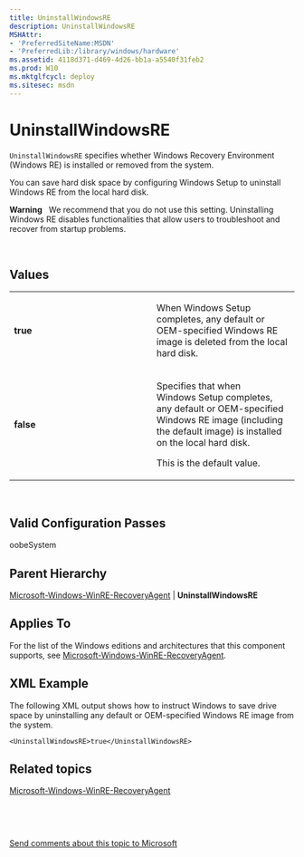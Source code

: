 ```yaml
---
title: UninstallWindowsRE
description: UninstallWindowsRE
MSHAttr:
- 'PreferredSiteName:MSDN'
- 'PreferredLib:/library/windows/hardware'
ms.assetid: 4118d371-d469-4d26-bb1a-a5540f31feb2
ms.prod: W10
ms.mktglfcycl: deploy
ms.sitesec: msdn
---
```


# UninstallWindowsRE


`UninstallWindowsRE` specifies whether Windows Recovery Environment (Windows RE) is installed or removed from the system.

You can save hard disk space by configuring Windows Setup to uninstall Windows RE from the local hard disk.

**Warning**  
We recommend that you do not use this setting. Uninstalling Windows RE disables functionalities that allow users to troubleshoot and recover from startup problems.

 

## Values


<table>
<colgroup>
<col width="50%" />
<col width="50%" />
</colgroup>
<tbody>
<tr class="odd">
<td><p><strong>true</strong></p></td>
<td><p>When Windows Setup completes, any default or OEM-specified Windows RE image is deleted from the local hard disk.</p></td>
</tr>
<tr class="even">
<td><p><strong>false</strong></p></td>
<td><p>Specifies that when Windows Setup completes, any default or OEM-specified Windows RE image (including the default image) is installed on the local hard disk.</p>
<p>This is the default value.</p></td>
</tr>
</tbody>
</table>

 

## Valid Configuration Passes


oobeSystem

## Parent Hierarchy


[Microsoft-Windows-WinRE-RecoveryAgent](microsoft-windows-winre-recoveryagent.md) | **UninstallWindowsRE**

## Applies To


For the list of the Windows editions and architectures that this component supports, see [Microsoft-Windows-WinRE-RecoveryAgent](microsoft-windows-winre-recoveryagent.md).

## XML Example


The following XML output shows how to instruct Windows to save drive space by uninstalling any default or OEM-specified Windows RE image from the system.

``` syntax
<UninstallWindowsRE>true</UninstallWindowsRE>
```

## Related topics


[Microsoft-Windows-WinRE-RecoveryAgent](microsoft-windows-winre-recoveryagent.md)

 

 

[Send comments about this topic to Microsoft](mailto:wsddocfb@microsoft.com?subject=Documentation%20feedback%20%5Bp_unattend\p_unattend%5D:%20UninstallWindowsRE%20%20RELEASE:%20%2810/3/2016%29&body=%0A%0APRIVACY%20STATEMENT%0A%0AWe%20use%20your%20feedback%20to%20improve%20the%20documentation.%20We%20don't%20use%20your%20email%20address%20for%20any%20other%20purpose,%20and%20we'll%20remove%20your%20email%20address%20from%20our%20system%20after%20the%20issue%20that%20you're%20reporting%20is%20fixed.%20While%20we're%20working%20to%20fix%20this%20issue,%20we%20might%20send%20you%20an%20email%20message%20to%20ask%20for%20more%20info.%20Later,%20we%20might%20also%20send%20you%20an%20email%20message%20to%20let%20you%20know%20that%20we've%20addressed%20your%20feedback.%0A%0AFor%20more%20info%20about%20Microsoft's%20privacy%20policy,%20see%20http://privacy.microsoft.com/default.aspx. "Send comments about this topic to Microsoft")





